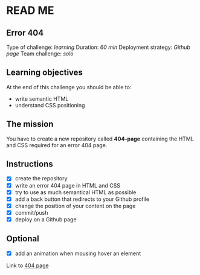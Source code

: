 # READ ME

## Error 404
Type of challenge: *learning*
Duration: *60 min*
Deployment strategy: *Github page*
Team challenge: *solo*

## Learning objectives
At the end of this challenge you should be able to:
* write semantic HTML
* understand CSS positioning

## The mission
You have to create a new repository called **404-page** containing the HTML and CSS required for an error 404 page.

## Instructions
- [x] create the repository
- [x] write an error 404 page in HTML and CSS
- [x] try to use as much semantical HTML as possible
- [x] add a back button that redirects to your Github profile
- [x] change the position of your content on the page
- [x] commit/push
- [x] deploy on a Github page

## Optional
- [x] add an animation when mousing hover an element

Link to [404 page](https://luisromeroaraya.github.io/404-page/404.html)
